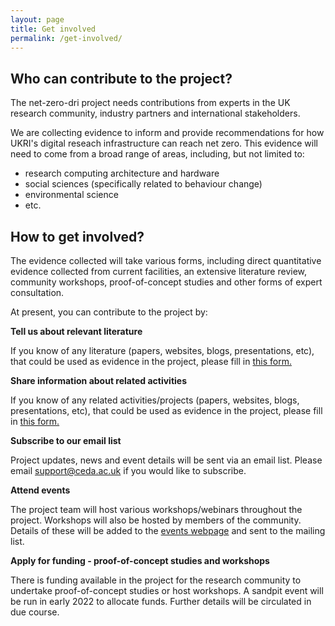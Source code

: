 ```yaml
---
layout: page
title: Get involved
permalink: /get-involved/
---
```


## Who can contribute to the project? 
The net-zero-dri project needs contributions from experts in the UK research community, industry partners and international stakeholders. 

We are collecting evidence to inform and provide recommendations for how UKRI's digital reseach infrastructure can reach net zero. This evidence will need to come from a broad range of areas, including, but not limited to: 
* research computing architecture and hardware
* social sciences (specifically related to behaviour change)
* environmental science
* etc. 

## How to get involved? 
The evidence collected will take various forms, including direct quantitative evidence collected from current facilities, an extensive literature review, community workshops, proof-of-concept studies and other forms of expert consultation.  

At present, you can contribute to the project by: 

**Tell us about relevant literature**

If you know of any literature (papers, websites, blogs, presentations, etc), that could be used as evidence in the project, please fill in [this form.](https://forms.gle/r9KsFEBM2jvRG8HSA)


**Share information about related activities**

If you know of any related activities/projects (papers, websites, blogs, presentations, etc), that could be used as evidence in the project, please fill in [this form.](https://forms.gle/D7noUAjUtqMtSbCRA)

**Subscribe to our email list**

Project updates, news and event details will be sent via an email list. Please email [support@ceda.ac.uk](mailto:support@ceda.ac.uk) if you would like to subscribe. 

**Attend events**

The project team will host various workshops/webinars throughout the project. Workshops will also be hosted by members of the community. Details of these will be added to the [events webpage](https://net-zero-dri.ceda.ac.uk/events/) and sent to the mailing list. 

**Apply for funding - proof-of-concept studies and workshops**

There is funding available in the project for the research community to undertake proof-of-concept studies or host workshops. A sandpit event will be run in early 2022 to allocate funds. Further details will be circulated in due course. 
